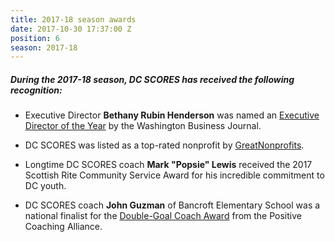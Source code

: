 ```yaml
---
title: 2017-18 season awards
date: 2017-10-30 17:37:00 Z
position: 6
season: 2017-18
---
```


##### During the **2017-18** season, DC SCORES has received the following recognition:

* Executive Director **Bethany Rubin Henderson** was named an [Executive Director of the Year](http://bit.ly/HendersonWBJ) by the Washington Business Journal. 

* DC SCORES was listed as a top-rated nonprofit by [GreatNonprofits](http://greatnonprofits.org/org/dc-scores).

* Longtime DC SCORES coach **Mark "Popsie" Lewis** received the 2017 Scottish Rite Community Service Award for his incredible commitment to DC youth.

* DC SCORES coach **John Guzman** of Bancroft Elementary School was a national finalist for the [Double-Goal Coach Award](https://positivecoach.org/the-pca-blog/2018-double-goal-coach-award-national-finalists/) from the Positive Coaching Alliance.